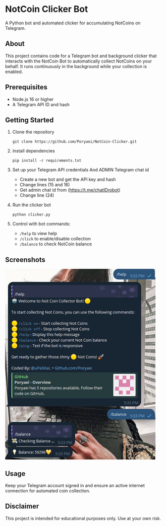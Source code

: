 # NotCoin Clicker Bot

A Python bot and automated clicker for accumulating NotCoins on Telegram.

## About

This project contains code for a Telegram bot and background clicker that interacts with the NotCoin Bot to automatically collect NotCoins on your behalf. It runs continuously in the background while your collection is enabled.

## Prerequisites
- Node.js 16 or higher
- A Telegram API ID and hash

## Getting Started

1. Clone the repository
   ```
   git clone https://github.com/Poryaei/NotCoin-Clicker.git
   ```
   
2. Install dependencies
   ```
   pip install -r requirements.txt
   ```
   
3. Set up your Telegram API credentials And ADMIN Telegram chat id 
   - Create a new bot and get the API key and hash
   - Change lines (15 and 16)
   - Get admin chat id from (https://t.me/chatIDrobot)
   - Change line (24)
   
4. Run the clicker bot
   ```
   python clicker.py
   ```
   
5. Control with bot commands:
   - `/help` to view help
   - `/click` to enable/disable collection 
   - `/balance` to check NotCoin balance

## Screenshots
![](Collection.png)



   
## Usage

Keep your Telegram account signed in and ensure an active internet connection for automated coin collection.

## Disclaimer

This project is intended for educational purposes only. Use at your own risk.
